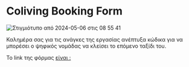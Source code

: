 # Coliving Booking Form

![Στιγμιότυπο από 2024-05-06 στις 08 55 41](https://github.com/Asinapis13/SDY60_5herg_Booking-Form/assets/147130028/d8990e33-8517-4ddc-812b-a3da0b6cf555)

Καλημέρα σας για τις ανάγκες της εργασίας ανέπτυξα κώδικα για να μπορέσει ο ψηφικός νομάδας 
να κλείσει το επόμενο ταξίδι του.

To link της φόρμας [είναι :](https://asinapis13.github.io/SDY60_5herg_Booking-Form/)
